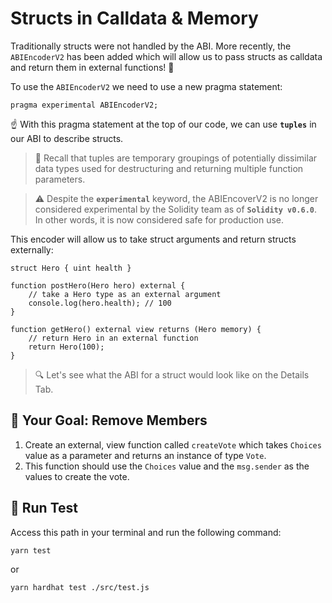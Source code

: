 # Structs in Calldata & Memory

Traditionally structs were not handled by the ABI. More recently, the `ABIEncoderV2` has been added which will allow us to pass structs as calldata and return them in external functions! 🎉

To use the `ABIEncoderV2` we need to use a new pragma statement:

```solidity
pragma experimental ABIEncoderV2;
```

☝️ With this pragma statement at the top of our code, we can use **`tuples`** in our ABI to describe structs.

> 📖 Recall that tuples are temporary groupings of potentially dissimilar data types used for destructuring and returning multiple function parameters.

> ⚠️ Despite the **`experimental`** keyword, the ABIEncoverV2 is no longer considered experimental by the Solidity team as of **`Solidity v0.6.0`**. In other words, it is now considered safe for production use.

This encoder will allow us to take struct arguments and return structs externally:

```solidity
struct Hero { uint health }

function postHero(Hero hero) external {
    // take a Hero type as an external argument
    console.log(hero.health); // 100
}

function getHero() external view returns (Hero memory) {
    // return Hero in an external function
    return Hero(100);
}
```

> 🔍 Let's see what the ABI for a struct would look like on the Details Tab.

## 🏁 Your Goal: Remove Members

1. Create an external, view function called `createVote` which takes `Choices` value as a parameter and returns an instance of type `Vote`.
2. This function should use the `Choices` value and the `msg.sender` as the values to create the vote.

## 🧪 Run Test
Access this path in your terminal and run the following command:

```bash
yarn test
```
or

```bash
yarn hardhat test ./src/test.js
```